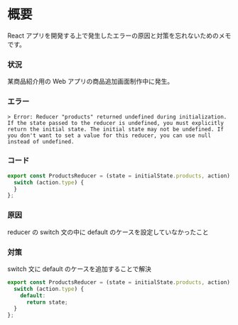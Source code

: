 <!--
title:   Reactエラー備忘録2 : Error: Reducer "products" returned undefined during initialization.
tags:    React,error,reducer
id:      89e09437549efa141552
private: false
-->

# 概要

React アプリを開発する上で発生したエラーの原因と対策を忘れないためのメモです。

### 状況

某商品紹介用の Web アプリの商品追加画面制作中に発生。

### エラー

```
> Error: Reducer "products" returned undefined during initialization. If the state passed to the reducer is undefined, you must explicitly return the initial state. The initial state may not be undefined. If you don't want to set a value for this reducer, you can use null instead of undefined.
```

### コード

```javascript
export const ProductsReducer = (state = initialState.products, action) => {
  switch (action.type) {
  }
};
```

### 原因

reducer の switch 文の中に default のケースを設定していなかったこと

### 対策

switch 文に default のケースを追加することで解決

```javascript
export const ProductsReducer = (state = initialState.products, action) => {
  switch (action.type) {
    default:
      return state;
  }
};
```
